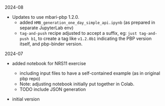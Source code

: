 2024-08

- Updates to use mbari-pbp 1.2.0.
    - added `HMB_generation_one_day_simple_api.ipynb` (as prepared in separate JupyterLab env) 
    - `tag-and-push` recipe adjusted to accept a suffix, eg: `just tag-and-push b1`, 
       to create a tag like `v1.2.0b1` indicating the PBP version itself, and pbp-binder version.

2024-07

- added notebook for NRS11 exercise
    - including input files to have a self-contained example (as in original pbp repo)
    - Note: adjusting notebook initially put together in Colab.
    - TODO include JSON generation

- initial version